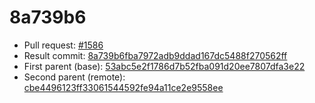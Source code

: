 # 8a739b6
- Pull request: [#1586](https://github.com/MarlinFirmware/Marlin/pull/1586)
- Result commit: [8a739b6fba7972adb9ddad167dc5488f270562ff](https://github.com/MarlinFirmware/Marlin/commit/8a739b6fba7972adb9ddad167dc5488f270562ff)
- First parent (base): [53abc5e2f1786d7b52fba091d20ee7807dfa3e22](https://github.com/MarlinFirmware/Marlin/commit/53abc5e2f1786d7b52fba091d20ee7807dfa3e22)
- Second parent (remote): [cbe4496123ff33061544592fe94a11ce2e9558ee](https://github.com/MarlinFirmware/Marlin/commit/cbe4496123ff33061544592fe94a11ce2e9558ee)
